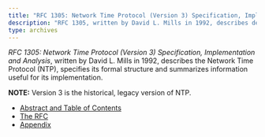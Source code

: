 ```yaml
---
title: "RFC 1305: Network Time Protocol (Version 3) Specification, Implementation and Analysis"
description: "RFC 1305, written by David L. Mills in 1992, describes describes the Network Time Protocol (NTP), specifies its formal structure and summarizes information useful for its implementation."
type: archives
---
```


_RFC 1305: Network Time Protocol (Version 3) Specification, Implementation and Analysis_, written by David L. Mills in 1992, describes the Network Time Protocol (NTP), specifies its formal structure and summarizes information useful for its implementation.

**NOTE:** Version 3 is the historical, legacy version of NTP.

* [Abstract and Table of Contents](/reflib/rfc/rfc1305/rfc1305a.pdf)
* [The RFC](/reflib/rfc/rfc1305/rfc1305b.pdf)
* [Appendix](/reflib/rfc/rfc1305/rfc1305c.pdf)

<br>